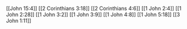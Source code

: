 [[John 15:4]]
[[2 Corinthians 3:18]]
[[2 Corinthians 4:6]]
[[1 John 2:4]]
[[1 John 2:28]]
[[1 John 3:2]]
[[1 John 3:9]]
[[1 John 4:8]]
[[1 John 5:18]]
[[3 John 1:11]]

